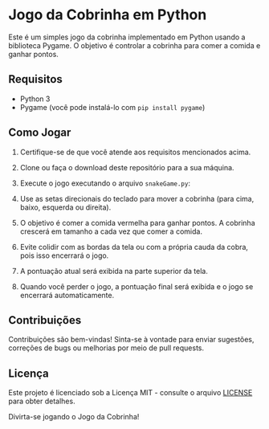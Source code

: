 # Jogo da Cobrinha em Python

Este é um simples jogo da cobrinha implementado em Python usando a biblioteca Pygame. O objetivo é controlar a cobrinha para comer a comida e ganhar pontos.

## Requisitos

- Python 3
- Pygame (você pode instalá-lo com `pip install pygame`)

## Como Jogar

1. Certifique-se de que você atende aos requisitos mencionados acima.

2. Clone ou faça o download deste repositório para a sua máquina.

3. Execute o jogo executando o arquivo `snakeGame.py`:

4. Use as setas direcionais do teclado para mover a cobrinha (para cima, baixo, esquerda ou direita).

5. O objetivo é comer a comida vermelha para ganhar pontos. A cobrinha crescerá em tamanho a cada vez que comer a comida.

6. Evite colidir com as bordas da tela ou com a própria cauda da cobra, pois isso encerrará o jogo.

7. A pontuação atual será exibida na parte superior da tela.

8. Quando você perder o jogo, a pontuação final será exibida e o jogo se encerrará automaticamente.

## Contribuições

Contribuições são bem-vindas! Sinta-se à vontade para enviar sugestões, correções de bugs ou melhorias por meio de pull requests.

## Licença

Este projeto é licenciado sob a Licença MIT - consulte o arquivo [LICENSE](LICENSE) para obter detalhes.

Divirta-se jogando o Jogo da Cobrinha!


